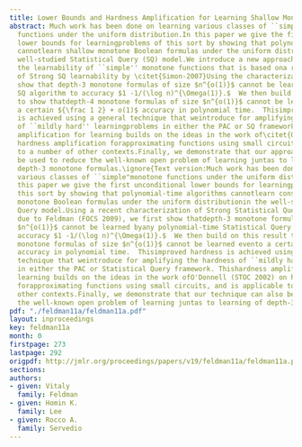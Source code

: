 ```yaml
---
title: Lower Bounds and Hardness Amplification for Learning Shallow Monotone Formulas
abstract: Much work has been done on learning various classes of ``simple"monotone
  functions under the uniform distribution.In this paper we give the first unconditional
  lower bounds for learningproblems of this sort by showing that polynomial-time algorithms
  cannotlearn shallow monotone Boolean formulas under the uniform distributionin the
  well-studied Statistical Query (SQ) model.We introduce a new approach to understanding
  the learnability of ``simple'' monotone functions that is based ona recent characterization
  of Strong SQ learnability by \citet{Simon-2007}Using the characterization we first
  show that depth-3 monotone formulas of size $n^{o(1)}$ cannot be learned byany polynomial-time
  SQ algorithm to accuracy $1 -1/(\log n)^{\Omega(1)}.$  We then build on this result
  to show thatdepth-4 monotone formulas of size $n^{o(1)}$ cannot be learned evento
  a certain ${\frac 1 2} + o(1)$ accuracy in polynomial time.  Thisimproved hardness
  is achieved using a general technique that weintroduce for amplifying the hardness
  of ``mildly hard'' learningproblems in either the PAC or SQ framework. Thishardness
  amplification for learning builds on the ideas in the work of\citet{ODonnell-2002}on
  hardness amplification forapproximating functions using small circuits, and is applicable
  to a number of other contexts.Finally, we demonstrate that our approach can also
  be used to reduce the well-known open problem of learning juntas to learning of
  depth-3 monotone formulas.\ignore{Text version:Much work has been done on learning
  various classes of ``simple"monotone functions under the uniform distribution.In
  this paper we give the first unconditional lower bounds for learningproblems of
  this sort by showing that polynomial-time algorithms cannotlearn constant-depth
  monotone Boolean formulas under the uniform distributionin the well-studied Statistical
  Query model.Using a recent characterization of Strong Statistical Querylearnability
  due to Feldman (FOCS 2009), we first show thatdepth-3 monotone formulas of size
  $n^{o(1)}$ cannot be learned byany polynomial-time Statistical Query algorithm to
  accuracy $1 -1/(\log n)^{\Omega(1)}.$  We then build on this result to show thatdepth-4
  monotone formulas of size $n^{o(1)}$ cannot be learned evento a certain $1/2 + o(1)$
  accuracy in polynomial time.  Thisimproved hardness is achieved using a general
  technique that weintroduce for amplifying the hardness of ``mildly hard'' learningproblems
  in either the PAC or Statistical Query framework. Thishardness amplification for
  learning builds on the ideas in the work ofO'Donnell (STOC 2002) on hardness amplification
  forapproximating functions using small circuits, and is applicable to a number of
  other contexts.Finally, we demonstrate that our technique can also be used to reduce
  the well-known open problem of learning juntas to learning of depth-3 monotone formulas.}
pdf: "./feldman11a/feldman11a.pdf"
layout: inproceedings
key: feldman11a
month: 0
firstpage: 273
lastpage: 292
origpdf: http://jmlr.org/proceedings/papers/v19/feldman11a/feldman11a.pdf
sections: 
authors:
- given: Vitaly
  family: Feldman
- given: Homin K.
  family: Lee
- given: Rocco A.
  family: Servedio
---
```

